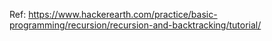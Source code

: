Ref: https://www.hackerearth.com/practice/basic-programming/recursion/recursion-and-backtracking/tutorial/
